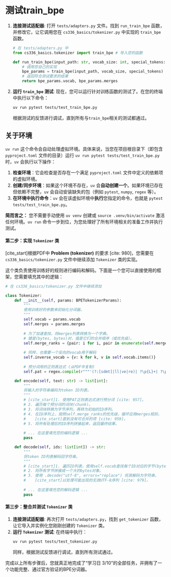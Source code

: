 # 测试train_bpe

1. **连接测试适配器**: 打开 `tests/adapters.py` 文件。找到 `run_train_bpe` 函数，并修改它，让它调用您在 `cs336_basics/tokenizer.py` 中实现的 `train_bpe` 函数。
    ```python
    # 在 tests/adapters.py 中
    from cs336_basics.tokenizer import train_bpe # 导入您的函数
    
    def run_train_bpe(input_path: str, vocab_size: int, special_tokens: list[str]):
        # 调用您自己的实现
        bpe_params = train_bpe(input_path, vocab_size, special_tokens)
        # 返回符合测试要求的结果
        return bpe_params.vocab, bpe_params.merges
    ```
2. **运行 `train_bpe` 测试**: 现在，您可以运行针对训练函数的测试了。在您的终端中执行以下命令：
    ```bash
    uv run pytest tests/test_train_bpe.py
    ```
    根据测试的反馈进行调试，直到所有与`train_bpe`相关的测试都通过。

## 关于环境

`uv run` 这个命令会自动处理虚拟环境。具体来说，当您在项目根目录下（即包含 `pyproject.toml` 文件的目录）运行 `uv run pytest tests/test_train_bpe.py` 时，`uv` 会执行以下操作：

1.  **检查环境**：它会检查是否存在一个满足 `pyproject.toml` 文件中定义的依赖项的虚拟环境。
2.  **创建/同步环境**：如果这个环境不存在，`uv` 会**自动创建一个**。如果环境已存在但依赖不完整，`uv` 会自动安装缺失的包（例如 `pytest`, `numpy`, `regex` 等）。
3.  **在环境中执行命令**：`uv` 会在该虚拟环境中**执行**您指定的命令，也就是 `pytest tests/test_train_bpe.py`。

**简而言之：** 您不需要手动使用 `uv venv` 创建或 `source .venv/bin/activate` 激活任何环境。`uv run` 命令一步到位，为您处理好了所有环境相关的准备工作并执行测试。

#### **第二步：实现 `Tokenizer` 类**

[cite\_start]根据PDF中 **Problem (tokenizer)** 的要求 [cite: 980]，您需要在 `cs336_basics/tokenizer.py` 文件中继续添加 `Tokenizer` 类的实现。

这个类负责使用训练好的规则进行编码和解码。下面是一个您可以直接使用的框架，您需要填充其中的逻辑：

```python
# 在 cs336_basics/tokenizer.py 文件中继续添加

class Tokenizer:
    def __init__(self, params: BPETokenizerParams):
        """
        使用训练好的参数来初始化分词器。
        """
        self.vocab = params.vocab
        self.merges = params.merges
        
        # 为了加速查找，将merges列表转换为一个字典。
        # 键是(bytes, bytes)对，值是它们的合并顺序（或优先级）。
        self.merge_ranks = {pair: i for i, pair in enumerate(self.merges)}
        
        # 同样，也需要一个反向的vocab用于解码
        self.inverse_vocab = {v: k for k, v in self.vocab.items()}
        
        # 预分词用的正则表达式 (从PDF中复制)
        self.pat = regex.compile(r"""'(?:[sdmt]|ll|ve|re)| ?\p{L}+| ?\p{N}+| ?[^\s\p{L}\p{N}]+|\s+(?!\S)|\s+""")

    def encode(self, text: str) -> list[int]:
        """
        将输入的字符串编码为token ID列表。
        """
        # [cite_start]1. 使用PAT正则表达式进行预分词 [cite: 957]。
        # 2. 遍历每个预分词的词块(chunk)。
        # 3. 将词块转换为字节序列，再转为初始的ID序列。
        # 4. 在ID序列上，按照self.merge_ranks的优先级，循环应用merges规则，
        #    [cite_start]直到没有可合并的项 [cite: 959]。
        # 5. 将所有处理后的ID序列拼接起来，返回最终结果。
        
        # ... 在这里填充您的编码逻辑 ...
        pass

    def decode(self, ids: list[int]) -> str:
        """
        将token ID列表解码回字符串。
        """
        # [cite_start]1. 遍历ID列表，使用self.vocab查找每个ID对应的字节(bytes) [cite: 977]。
        # 2. 将所有字节拼接成一个大的bytes对象。
        # 3. 使用 .decode("utf-8", errors="replace") 将其解码为字符串，
        #    [cite_start]以处理可能出现的无效UTF-8序列 [cite: 979]。
        
        # ... 在这里填充您的解码逻辑 ...
        pass
```

#### **第三步：整合并测试 `Tokenizer` 类**

1.  **连接测试适配器**: 再次打开 `tests/adapters.py`，找到 `get_tokenizer` 函数，让它导入并实例化您刚刚创建的 `Tokenizer` 类。
2.  **运行 `Tokenizer` 测试**: 在终端中执行：
    ```bash
    uv run pytest tests/test_tokenizer.py
    ```
    同样，根据测试反馈进行调试，直到所有测试通过。

完成以上所有步骤后，您就真正地完成了“学习日 3/10”的全部任务，并拥有了一个功能完整、通过官方验证的BPE分词器。
